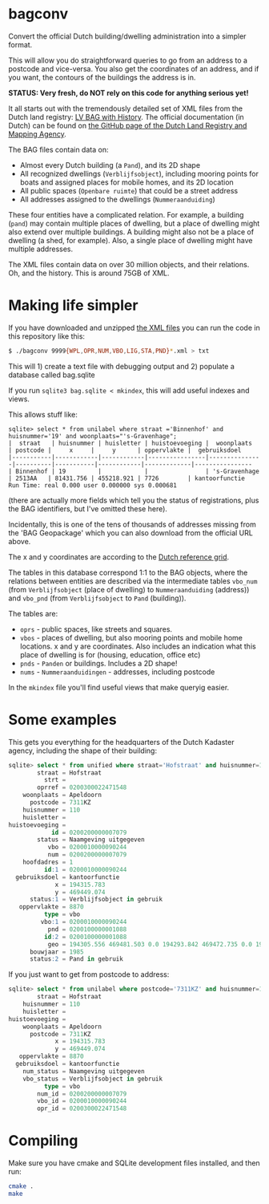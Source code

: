 # bagconv
Convert the official Dutch building/dwelling administration into a simpler format.

This will allow you do straightforward queries to go from an address to a postcode and vice-versa. You also get the coordinates of an address, and if you want, the contours of the buildings the address is in.

**STATUS: Very fresh, do NOT rely on this code for anything serious yet!**

It all starts out with the tremendously detailed set of XML files from the Dutch
land registry: [LV BAG with History](https://service.pdok.nl/lv/bag/atom/bag.xml).
The official documentation (in Dutch) can be found on [the GitHub page of
the Dutch Land Registry and Mapping
Agency](https://imbag.github.io/praktijkhandleiding/).

The BAG files contain data on:

 * Almost every Dutch building (a `Pand`), and its 2D shape
 * All recognized dwellings (`Verblijfsobject`), including mooring points
   for boats and assigned places for mobile homes, and its 2D location
 * All public spaces (`Openbare ruimte`) that could be a street address
 * All addresses assigned to the dwellings (`Nummeraanduiding`)

These four entities have a complicated relation. For example, a building
(`pand`) may contain multiple places of dwelling, but a place of dwelling
might also extend over multiple buildings. A building might also not be a
place of dwelling (a shed, for example). Also, a single place of dwelling
might have multiple addresses.

The XML files contain data on over 30 million objects, and their relations.
Oh, and the history. This is around 75GB of XML.

# Making life simpler
If you have downloaded and unzipped [the
XML
files](https://service.pdok.nl/lv/bag/atom/downloads/lvbag-extract-nl.zip)
you can run the code in this repository like this:

```bash
$ ./bagconv 9999{WPL,OPR,NUM,VBO,LIG,STA,PND}*.xml > txt
```

This will 1) create a text file with debugging output and 2) populate a
database called bag.sqlite

If you run `sqlite3 bag.sqlite < mkindex`,  this will add useful indexes and
views.

This allows stuff like:

```
sqlite> select * from unilabel where straat ='Binnenhof' and huisnummer='19' and woonplaats="'s-Gravenhage";
|  straat   | huisnummer | huisletter | huistoevoeging |  woonplaats   | postcode |     x     |     y      | oppervlakte |  gebruiksdoel  
|-----------|------------|------------|----------------|---------------|----------|-----------|------------|-------------|----------------
| Binnenhof | 19         |            |                | 's-Gravenhage | 2513AA   | 81431.756 | 455218.921 | 7726        | kantoorfunctie 
Run Time: real 0.000 user 0.000000 sys 0.000681
```
(there are actually more fields which tell you the status of registrations,
plus the BAG identifiers, but I've omitted these here).

Incidentally, this is one of the tens of thousands of addresses missing from
the 'BAG Geopackage' which you can also download from the official URL
above. 

The x and y coordinates are according to the [Dutch reference
grid](https://nl.wikipedia.org/wiki/Rijksdriehoeksco%C3%B6rdinaten).

The tables in this database correspond 1:1 to the BAG objects, where the
relations between entities are described via the intermediate tables
`vbo_num` (from `Verblijfsobject` (place of dwelling) to `Nummeraanduiding`
(address)) and `vbo_pnd` (from `Verblijfsobject` to `Pand` (building)).

The tables are:

 * `oprs` - public spaces, like streets and squares. 
 * `vbos` - places of dwelling, but also mooring points and mobile home
   locations. x and y are coordinates. Also includes an indication what this
   place of dwelling is for (housing, education, office etc)
 * `pnds` - `Panden` or buildings. Includes a 2D shape!
 * `nums` - `Nummeraanduidingen` - addresses, including postcode

In the `mkindex` file you'll find useful views that make queryig easier.

# Some examples

This gets you everything for the headquarters of the Dutch Kadaster agency, including the shape of their building:
```sql
sqlite> select * from unified where straat='Hofstraat' and huisnummer=110 and woonplaats='Apeldoorn';
        straat = Hofstraat
          strt = 
        oprref = 0200300022471548
    woonplaats = Apeldoorn
      postcode = 7311KZ
    huisnummer = 110
    huisletter = 
huistoevoeging = 
            id = 0200200000007079
        status = Naamgeving uitgegeven
           vbo = 0200010000090244
           num = 0200200000007079
    hoofdadres = 1
          id:1 = 0200010000090244
  gebruiksdoel = kantoorfunctie
             x = 194315.783
             y = 469449.074
      status:1 = Verblijfsobject in gebruik
   oppervlakte = 8870
          type = vbo
         vbo:1 = 0200010000090244
           pnd = 0200100000001088
          id:2 = 0200100000001088
           geo = 194305.556 469481.503 0.0 194293.842 469472.735 0.0 194299.704 469458.128 0.0 194308.96 469435.067 0.0 194314.846 469437.415 0.0 194313.03 469441.967 0.0 194315.389 469442.923 0.0 194318.6 469438.659 0.0 194322.608 469441.677 0.0 194330.846 469447.881 0.0 194327.825 469451.891 0.0 194320.342 469461.906 0.0 194307.626 469478.806 0.0 194306.163 469480.712 0.0 194305.556 469481.503 0.0
      bouwjaar = 1985
      status:2 = Pand in gebruik
```

If you just want to get from postcode to address:

```sql
sqlite> select * from unilabel where postcode='7311KZ' and huisnummer=110;
        straat = Hofstraat
    huisnummer = 110
    huisletter = 
huistoevoeging = 
    woonplaats = Apeldoorn
      postcode = 7311KZ
             x = 194315.783
             y = 469449.074
   oppervlakte = 8870
  gebruiksdoel = kantoorfunctie
    num_status = Naamgeving uitgegeven
    vbo_status = Verblijfsobject in gebruik
          type = vbo
        num_id = 0200200000007079
        vbo_id = 0200010000090244
        opr_id = 0200300022471548
```


# Compiling
Make sure you have cmake and SQLite development files installed, and then run:

```bash
cmake .
make
```

